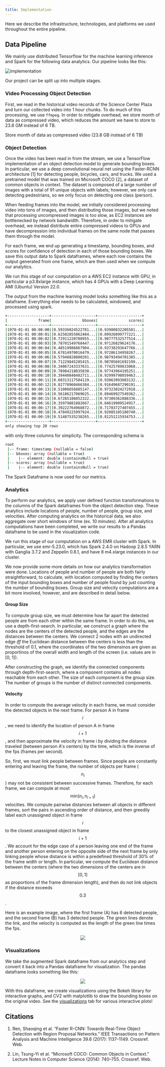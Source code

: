 ```yaml
---
title: Implementation
---
```

Here we describe the infrastructure, technologies, and platforms we used
throughout the entire pipeline.

## Data Pipeline

We mainly use distributed Tensorflow for the machine learning inference and
Spark for the following data analytics.
Our pipeline looks like this:

![implementation](images/pipeline.png)

Our project can be split up into multiple stages.

### Video Processing Object Detection

First, we read in the historical video records of the Science Center Plaza and turn our collected video into 1 hour chunks.
To do much of this processing, we use `ffmpeg`. In order to mitigate overhead, we store month of data as compressed video, which reduces the amount we have to store to 23.8 GM instead of 6 TB.



Store month of data as compressed video (23.8 GB instead of 6 TB)


### Object Detection

Once the video has been read in from the stream, we use a TensorFlow implementation of an object detection model to generate 
bounding boxes. In particular, we use a deep convolutional neural net using the Faster-RCNN architecture [1]
for detecting people, bicycles, cars, and trucks. We used a pretrained model that was trained on Microsoft COCO [2], 
a dataset of common objects in context. The dataset is composed of a large number of images with a total of 91 unique
objects with labels; however, we only care detecting pedestrians, so we only focus on detecting one class (person). 

When feeding frames into the model, we initially considered processing video into tons of images, and then distributing those 
images, but we noted that processing uncompressed images is too slow, as EC2 instances are bottlenecked by network bandwidth. 
Therefore, in order to mitigate overhead, we instead distribute entire compressed videos to GPUs and have decompression into 
individual frames on the same node that passes them through the model.

For each frame, we end up generating a timestamp, bounding boxes, and scores for confidence of detection in each of those 
bounding boxes. We save this output data to Spark dataframes, where each row contains the output generated from one frame, which are then used when we compute our analytics. 

We run this stage of our computation on a AWS EC2 instance with GPU, in particular a p3.8xlarge instance, which has 4 GPUs
with a Deep Learning AMI (Ubuntu) Version 22.0.

The output from the machine learning model looks something like this as a dataframe.
Everything else needs to be calculated, windowed, and processed using spark.

```bash
+-------------------+--------------------+--------------------+
|              frame|              bboxes|              scores|
+-------------------+--------------------+--------------------+
|1970-01-01 00:00:00|[0.59336024522781...|[0.93980032205581...|
|1970-01-01 00:00:01|[0.62502855062484...|[0.89926099777221...|
|1970-01-01 00:00:02|[0.72911220788955...|[0.98777532577514...|
|1970-01-01 00:00:03|[0.78701549768447...|[0.97126829624176...|
|1970-01-01 00:00:04|[0.48519986867904...|[0.93738293647766...|
|1970-01-01 00:00:05|[0.67814970016479...|[0.97286134958267...|
|1970-01-01 00:00:06|[0.57940828800201...|[0.98793494701385...|
|1970-01-01 00:00:07|[0.71229845285415...|[0.98705601692199...|
|1970-01-01 00:00:08|[0.34067243337631...|[0.77425789833068...|
|1970-01-01 00:00:09|[0.78984218835830...|[0.97743964195251...|
|1970-01-01 00:00:10|[0.39440840482711...|[0.92999798059463...|
|1970-01-01 00:00:11|[0.60313117504119...|[0.93863993883132...|
|1970-01-01 00:00:12|[0.82778960466384...|[0.91649687290191...|
|1970-01-01 00:00:13|[0.51006656885147...|[0.97323024272918...|
|1970-01-01 00:00:14|[0.56186217069625...|[0.89469927549362...|
|1970-01-01 00:00:15|[0.67285186052322...|[0.97309362888336...|
|1970-01-01 00:00:16|[0.35979881882667...|[0.84619909524917...|
|1970-01-01 00:00:17|[0.39222764968872...|[0.71783727407455...|
|1970-01-01 00:00:18|[0.47849225997924...|[0.92085105180740...|
|1970-01-01 00:00:19|[0.51487535238265...|[0.81251215934753...|
+-------------------+--------------------+--------------------+
only showing top 20 rows
```

with only three columns for simplicity.
The corresponding schema is

```bash
root
 |-- frame: timestamp (nullable = false)
 |-- bboxes: array (nullable = true)
 |    |-- element: double (containsNull = true)
 |-- scores: array (nullable = true)
 |    |-- element: double (containsNull = true)
```

The Spark Dataframe is now used for our metrics.

### Analytics

To perform our analytics, we apply user defined function transformations to the columns of the Spark dataframes from the 
object detection step. These analytics include locations of people, number of people, group size, and velocities. After 
computing analytics on the historical data, we also aggregate over short windows of time (ex. 10 minutes). After all analytics
computations have been completed, we write our results to a Pandas dataframe to be used in the visualization code.

We run this stage of our computation on a AWS EMR cluster with Spark. In particular, we use emr-5.23.0, which has
Spark 2.4.0 on Hadoop 2.8.5 YARN with Ganglia 3.7.2 and Zeppelin 0.8.1, and have 8 m4.xlarge instances in our cluster.

We now provide some more details on how our analytics transformation were done. Locations of people and number of people are both fairly straightforward, to calculate, with location computed by finding the centers of the input bounding boxes and
number of people found by just counting the number of bounding boxes. Group size and velocity computations are a bit more involved, however, and are described in detail below.

#### Group Size

To compute group size, we must determine how far apart the detected people are from each other within the same frame.
In order to do this, we use a depth-first-search. In particular, we construct a graph where the nodes are the centers of the detected people, and the edges are the distances between the centers.
We connect 2 nodes with an undirected edge *iff* the Euclidean distance between the centers is less than the threshold of 0.1, where the coordinates of the two dimensinos are given as proportinos of the overall width and length of the screen (i.e. values are in [0, 1]).

After constructing the graph, we identify the connected components through depth-first-search, where a component contains all nodes reachable from each other. The size of each component is the group size. The number of groups is the number of distinct connected components.

#### Velocity

In order to compute the average velocity in each frame, we must consider the detected objects in the next frame.
For person A in frame $$i$$, we need to identify the location of person A in frame $$i+1$$, and then approximate the velocity in frame i by dividing the distance traveled (between person A's centers) by the time, which is the inverse of the fps (frames per second).

So, first, we must link people between frames.
Since people are constantly entering and leaving the frame, the number of objects per frame ($$n_i$$) may not be consistent between successive frames.
Therefore, for each frame, we can compute at most $$\text{min}(n_i, n_{i+1})$$ velocities.
We compute pairwise distances between all objects in different frames, sort the pairs in ascending order of distance, and then greedily label each unassigned object in frame $$i$$ to the closest unassigned object in frame $$i+1$$.
We account for the edge case of a person leaving one end of the frame and another person entering on the opposite side of the next frame by only linking people whose distance is within a predefined threshold of 30% of the frame width or length.
In particular, we compute the Euclidean distance between the centers (where the two dimensions of the centers are in $$[0, 1]$$ as proportions of the frame dimension length), and then do not link objects if the distance exceeds $$0.3$$.

Here is an example image, where the first frame (A) has 6 detected people, and the second frame (B) has 3 detected people. The green lines denote the link, and the velocity is computed as the length of the green line times the fps.

<p align="center"> 
<img src="images/linking.png">
</p>

### Visualizations

We take the augmented Spark dataframe from our analytics step and convert it back into a Pandas dataframe for
visualization. 
The pandas dataframe looks something like this:

<p align="center"> 
<img src="images/processed_dataframe.png">
</p>

With this dataframe, we create visualizations using the Bokeh library for interactive graphs,
and CV2 with matplotlib to draw the bounding boxes on the original video. See the [visualizations](visualizations.html) tab for various interactive plots!

## Citations

1. Ren, Shaoqing et al. “Faster R-CNN: Towards Real-Time Object Detection with Region Proposal Networks.” IEEE Transactions on Pattern Analysis and Machine Intelligence 39.6 (2017): 1137–1149. Crossref. Web.

2. Lin, Tsung-Yi et al. “Microsoft COCO: Common Objects in Context.” Lecture Notes in Computer Science (2014): 740–755. Crossref. Web.

<script src="https://cdn.mathjax.org/mathjax/latest/MathJax.js?config=TeX-AMS-MML_HTMLorMML" type="text/javascript"></script>
